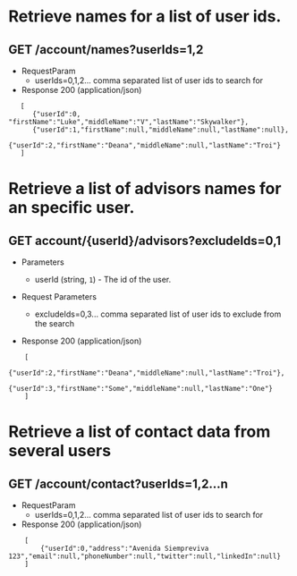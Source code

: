 # Retrieve names for a list of user ids.
## GET /account/names?userIds=1,2
+ RequestParam   
	+ userIds=0,1,2... comma separated list of user ids to search for
+ Response 200 (application/json)
```
   [	
      {"userId":0, "firstName":"Luke","middleName":"V","lastName":"Skywalker"},
      {"userId":1,"firstName":null,"middleName":null,"lastName":null},
      {"userId":2,"firstName":"Deana","middleName":null,"lastName":"Troi"}
   ]
```
 
# Retrieve a list of advisors names for an specific user.
## GET account/{userId}/advisors?excludeIds=0,1
+ Parameters
	+ userId  (string, `1`) - The id of the user.
+ Request Parameters
	+ excludeIds=0,3... comma separated list of user ids to exclude from the search

+ Response 200 (application/json)
```
	[
		{"userId":2,"firstName":"Deana","middleName":null,"lastName":"Troi"},
		{"userId":3,"firstName":"Some","middleName":null,"lastName":"One"}
	]
```

# Retrieve a list of contact data from several users
## GET /account/contact?userIds=1,2...n
+ RequestParam   
	+ userIds=0,1,2... comma separated list of user ids to search for
+ Response 200 (application/json)
```
	[
		{"userId":0,"address":"Avenida Siempreviva 123","email":null,"phoneNumber":null,"twitter":null,"linkedIn":null}
	]
```